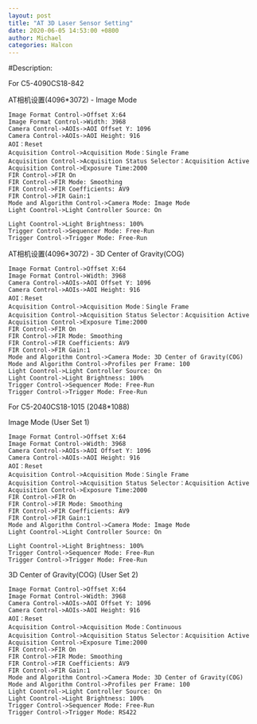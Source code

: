 ```yaml
---
layout: post
title: "AT 3D Laser Sensor Setting"
date: 2020-06-05 14:53:00 +0800
author: Michael
categories: Halcon
---
```


#Description:

For C5-4090CS18-842

AT相机设置(4096*3072) - Image Mode

	Image Format Control->Offset X:64
	Image Format Control->Width: 3968
	Camera Control->AOIs->AOI Offset Y: 1096
	Camera Control->AOIs->AOI Height: 916
	AOI：Reset
	Acquisition Control->Acquisition Mode：Single Frame
	Acquisition Control->Acquisition Status Selector：Acquisition Active
	Acquisition Control->Exposure Time:2000
	FIR Control->FIR On
	FIR Control->FIR Mode: Smoothing
	FIR Control->FIR Coefficients: AV9
	FIR Control->FIR Gain:1
	Mode and Algorithm Control->Camera Mode: Image Mode
	Light Coontrol->Light Controller Source: On
	
	Light Coontrol->Light Brightness: 100%
	Trigger Control->Sequencer Mode: Free-Run
	Trigger Control->Trigger Mode: Free-Run


AT相机设置(4096*3072) - 3D Center of Gravity(COG)

	Image Format Control->Offset X:64
	Image Format Control->Width: 3968
	Camera Control->AOIs->AOI Offset Y: 1096
	Camera Control->AOIs->AOI Height: 916
	AOI：Reset
	Acquisition Control->Acquisition Mode：Single Frame
	Acquisition Control->Acquisition Status Selector：Acquisition Active
	Acquisition Control->Exposure Time:2000
	FIR Control->FIR On
	FIR Control->FIR Mode: Smoothing
	FIR Control->FIR Coefficients: AV9
	FIR Control->FIR Gain:1
	Mode and Algorithm Control->Camera Mode: 3D Center of Gravity(COG)
	Mode and Algorithm Control->Profiles per Frame: 100
	Light Coontrol->Light Controller Source: On
	Light Coontrol->Light Brightness: 100%
	Trigger Control->Sequencer Mode: Free-Run
	Trigger Control->Trigger Mode: Free-Run


For C5-2040CS18-1015 (2048*1088)

Image Mode (User Set 1)

	Image Format Control->Offset X:64
	Image Format Control->Width: 3968
	Camera Control->AOIs->AOI Offset Y: 1096
	Camera Control->AOIs->AOI Height: 916
	AOI：Reset
	Acquisition Control->Acquisition Mode：Single Frame
	Acquisition Control->Acquisition Status Selector：Acquisition Active
	Acquisition Control->Exposure Time:2000
	FIR Control->FIR On
	FIR Control->FIR Mode: Smoothing
	FIR Control->FIR Coefficients: AV9
	FIR Control->FIR Gain:1
	Mode and Algorithm Control->Camera Mode: Image Mode
	Light Coontrol->Light Controller Source: On
	
	Light Coontrol->Light Brightness: 100%
	Trigger Control->Sequencer Mode: Free-Run
	Trigger Control->Trigger Mode: Free-Run


3D Center of Gravity(COG) (User Set 2)

	Image Format Control->Offset X:64
	Image Format Control->Width: 3968
	Camera Control->AOIs->AOI Offset Y: 1096
	Camera Control->AOIs->AOI Height: 916
	AOI：Reset
	Acquisition Control->Acquisition Mode：Continuous
	Acquisition Control->Acquisition Status Selector：Acquisition Active
	Acquisition Control->Exposure Time:2000
	FIR Control->FIR On
	FIR Control->FIR Mode: Smoothing
	FIR Control->FIR Coefficients: AV9
	FIR Control->FIR Gain:1
	Mode and Algorithm Control->Camera Mode: 3D Center of Gravity(COG)
	Mode and Algorithm Control->Profiles per Frame: 100
	Light Coontrol->Light Controller Source: On
	Light Coontrol->Light Brightness: 100%
	Trigger Control->Sequencer Mode: Free-Run
	Trigger Control->Trigger Mode: RS422